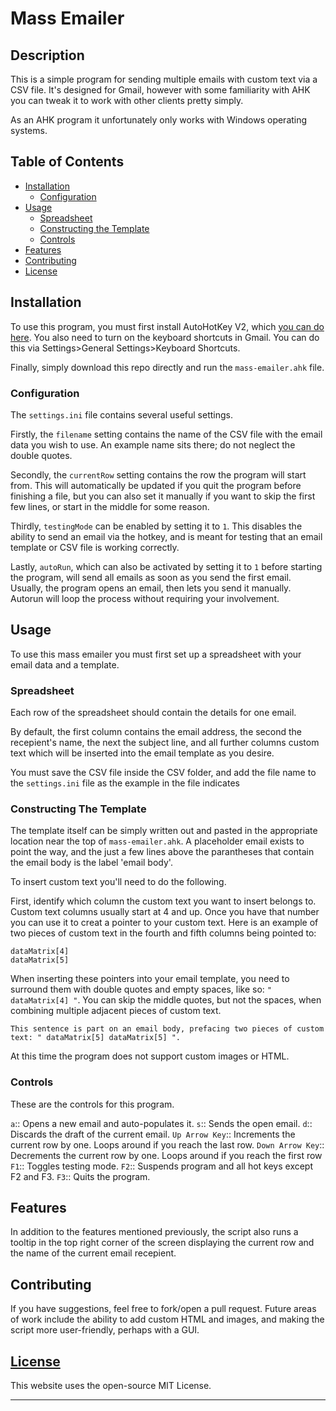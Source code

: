 # Mass Emailer

## Description 

This is a simple program for sending multiple emails with custom text via a CSV file. It's designed for Gmail, however with some familiarity with AHK you can tweak it to work with other clients pretty simply. 

As an AHK program it unfortunately only works with Windows operating systems.

## Table of Contents


* [Installation](#installation)
    * [Configuration](#configuration)
* [Usage](#usage)
    * [Spreadsheet](#spreadsheet)
    * [Constructing the Template](#constructing-the-template)
    * [Controls](#controls)
* [Features](#features)
* [Contributing](#contributing)
* [License](#license)


## Installation

To use this program, you must first install AutoHotKey V2, which [you can do here](https://www.autohotkey.com/v2/). You also need to turn on the keyboard shortcuts in Gmail. You can do this via Settings>General Settings>Keyboard Shortcuts.

Finally, simply download this repo directly and run the `mass-emailer.ahk` file.

### Configuration

The `settings.ini` file contains several useful settings. 

Firstly, the `filename` setting contains the name of the CSV file with the email data you wish to use. An example name sits there; do not neglect the double quotes.

Secondly, the `currentRow` setting contains the row the program will start from. This will automatically be updated if you quit the program before finishing a file, but you can also set it manually if you want to skip the first few lines, or start in the middle for some reason.

Thirdly, `testingMode` can be enabled by setting it to `1`. This disables the ability to send an email via the hotkey, and is meant for testing that an email template or CSV file is working correctly.

Lastly, `autoRun`, which can also be activated by setting it to `1` before starting the program, will send all emails as soon as you send the first email. Usually, the program opens an email, then lets you send it manually. Autorun will loop the process without requiring your involvement.

## Usage 

To use this mass emailer you must first set up a spreadsheet with your email data and a template. 

### Spreadsheet 

Each row of the spreadsheet should contain the details for one email.

By default, the first column contains the email address, the second the recepient's name, the next the subject line, and all further columns custom text which will be inserted into the email template as you desire.

You must save the CSV file inside the CSV folder, and add the file name to the `settings.ini` file as the example in the file indicates

### Constructing The Template 

The template itself can be simply written out and pasted in the appropriate location near the top of `mass-emailer.ahk`. A placeholder email exists to point the way, and the just a few lines above the parantheses that contain the email body is the label 'email body'.

To insert custom text you'll need to do the following. 

First, identify which column the custom text you want to insert belongs to. Custom text columns usually start at 4 and up. Once you have that number you can use it to creat a pointer to your custom text. Here is an example of two pieces of custom text in the fourth and fifth columns being pointed to:
```
dataMatrix[4]
dataMatrix[5]
```

When inserting these pointers into your email template, you need to surround them with double quotes and empty spaces, like so: `" dataMatrix[4] "`. You can skip the middle quotes, but not the spaces, when combining multiple adjacent pieces of custom text. 
```
This sentence is part on an email body, prefacing two pieces of custom text: " dataMatrix[5] dataMatrix[5] ". 
```
At this time the program does not support custom images or HTML. 


### Controls

These are the controls for this program.

`a`:: Opens a new email and auto-populates it.
`s`:: Sends the open email. 
`d`:: Discards the draft of the current email.
`Up Arrow Key`:: Increments the current row by one. Loops around if you reach the last row.
`Down Arrow Key`:: Decrements the current row by one. Loops around if you reach the first row
`F1`:: Toggles testing mode.
`F2`:: Suspends program and all hot keys except F2 and F3.
`F3`:: Quits the program.

## Features

In addition to the features mentioned previously, the script also runs a tooltip in the top right corner of the screen displaying the current row and the name of the current email recepient.

## Contributing

If you have suggestions, feel free to fork/open a pull request. Future areas of work include the ability to add custom HTML and images, and making the script more user-friendly, perhaps with a GUI.

## [License](./LICENSE)
This website uses the open-source MIT License.

--- 